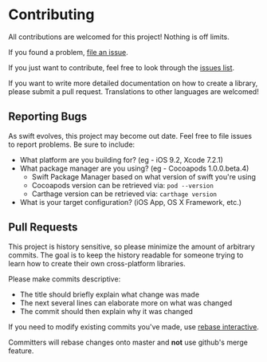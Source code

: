 Contributing
============

All contributions are welcomed for this project! Nothing is off limits.

If you found a problem, [file an issue](https://github.com/tryswift/Snorlax/issues/new).

If you just want to contribute, feel free to look through the [issues
list](https://github.com/tryswift/Snorlax/issues).

If you want to write more detailed documentation on how to create a library,
please submit a pull request. Translations to other languages are welcomed!

Reporting Bugs
--------------

As swift evolves, this project may become out date. Feel free to file issues to
report problems. Be sure to include:

- What platform are you building for? (eg - iOS 9.2, Xcode 7.2.1)
- What package manager are you using? (eg - Cocoapods 1.0.0.beta.4)
    - Swift Package Manager based on what version of swift you're using
    - Cocoapods version can be retrieved via: `pod --version`
    - Carthage version can be retrieved via: `carthage version`
- What is your target configuration? (iOS App, OS X Framework, etc.)

Pull Requests
-------------

This project is history sensitive, so please minimize the amount of arbitrary
commits. The goal is to keep the history readable for someone trying to learn
how to create their own cross-platform libraries.

Please make commits descriptive:

- The title should briefly explain what change was made
- The next several lines can elaborate more on what was changed
- The commit should then explain why it was changed

If you need to modify existing commits you've made, use [rebase
interactive](https://git-scm.com/book/en/v2/Git-Tools-Rewriting-History).

Committers will rebase changes onto master and **not** use github's merge feature.

